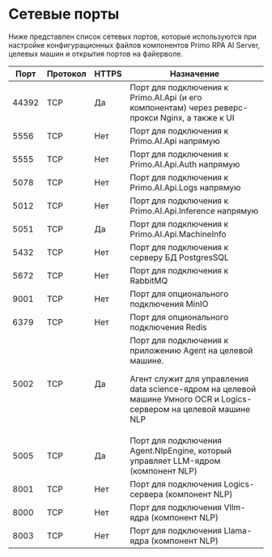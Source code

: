 # Сетевые порты

Ниже представлен список сетевых портов, которые используются при настройке конфигурационных файлов компонентов Primo RPA AI Server, целевых машин и открытия портов на файерволе.

| Порт  | Протокол  | HTTPS  | Назначение                                                         | 
| ----- | --------- | ------ | ------------------------------------------------------------------ |
| 44392 | TCP       | Да     | Порт для подключения к Primo.AI.Api (и его компонентам) через реверс-прокси Nginx, а также к UI |
| 5556  | TCP       | Нет    | Порт для подключения к Primo.AI.Api напрямую                       |
| 5555  | TCP       | Нет    | Порт для подключения к Primo.AI.Api.Auth напрямую                  |
| 5078  | TCP       | Нет    | Порт для подключения к Primo.AI.Api.Logs напрямую                  |
| 5012  | TCP       | Нет    | Порт для подключения к Primo.AI.Api.Inference напрямую             |
| 5051  | TCP       | Да     | Порт для подключения к Primo.AI.Api.MachineInfo                    |
| 5432  | TCP       | Нет    | Порт для подключения к серверу БД PostgresSQL                      |
| 5672  | TCP       | Нет    | Порт для подключения к RabbitMQ                                    |
| 9001  | TCP       | Нет    | Порт для опционального подключения MinIO                           |
| 6379  | TCP       | Нет    | Порт для опционального подключения Redis                           |
| 5002  | TCP       | Да     | Порт для подключения к приложению Agent на целевой машине. <p>Агент служит для управления data science-ядром на целевой машине Умного OCR и Logics-сервером на целевой машине NLP </p> |
| 5005  | TCP       | Да     | Порт для подключения Agent.NlpEngine, который управляет LLM-ядром (компонент NLP) |
| 8001  | TCP       | Нет    | Порт для подключения Logics-сервера (компонент NLP)  |
| 8000  | TCP       | Нет    | Порт для подключения Vllm-ядра (компонент NLP)       |
| 8003  | TCP       | Нет    | Порт для подключения Llama-ядра (компонент NLP)      |
